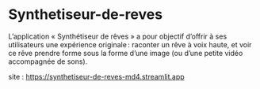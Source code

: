 # Synthetiseur-de-reves
L’application « Synthétiseur de rêves » a pour objectif d’offrir à ses utilisateurs une expérience originale : raconter un rêve à voix haute, et voir ce rêve prendre forme sous la forme d’une image (ou d’une petite vidéo accompagnée de sons).


site : https://synthetiseur-de-reves-md4.streamlit.app